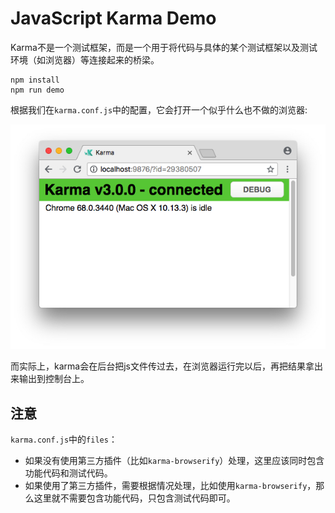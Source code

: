 JavaScript Karma Demo
=====================

Karma不是一个测试框架，而是一个用于将代码与具体的某个测试框架以及测试环境（如浏览器）等连接起来的桥梁。

```
npm install
npm run demo
```

根据我们在`karma.conf.js`中的配置，它会打开一个似乎什么也不做的浏览器:

![demo](./images/demo.jpg)

而实际上，karma会在后台把js文件传过去，在浏览器运行完以后，再把结果拿出来输出到控制台上。

注意
---

`karma.conf.js`中的`files`：

- 如果没有使用第三方插件（比如`karma-browserify`）处理，这里应该同时包含功能代码和测试代码。
- 如果使用了第三方插件，需要根据情况处理，比如使用`karma-browserify`，那么这里就不需要包含功能代码，只包含测试代码即可。
